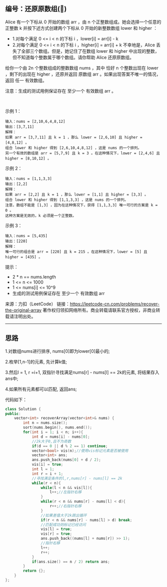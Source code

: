 ## 编号：还原原数组(🍵)

Alice 有一个下标从 0 开始的数组 arr ，由 n 个正整数组成。她会选择一个任意的 正整数 k 并按下述方式创建两个下标从 0 开始的新整数数组 lower 和 higher ：

* 1.对每个满足 0 <= i < n 的下标 i ，lower[i] = arr[i] - k
* 2.对每个满足 0 <= i < n 的下标 i ，higher[i] = arr[i] + k
不幸地是，Alice 丢失了全部三个数组。但是，她记住了在数组 lower 和 higher 中出现的整数，但不知道每个整数属于哪个数组。请你帮助 Alice 还原原数组。

给你一个由 2n 个整数组成的整数数组 nums ，其中 恰好 n 个整数出现在 lower ，剩下的出现在 higher ，还原并返回 原数组 arr 。如果出现答案不唯一的情况，返回 任一 有效数组。

注意：生成的测试用例保证存在 至少一个 有效数组 arr 。

 

示例 1：
```
输入：nums = [2,10,6,4,8,12]
输出：[3,7,11]
解释：
如果 arr = [3,7,11] 且 k = 1 ，那么 lower = [2,6,10] 且 higher = [4,8,12] 。
组合 lower 和 higher 得到 [2,6,10,4,8,12] ，这是 nums 的一个排列。
另一个有效的数组是 arr = [5,7,9] 且 k = 3 。在这种情况下，lower = [2,4,6] 且 higher = [8,10,12] 。
```
示例 2：
```
输入：nums = [1,1,3,3]
输出：[2,2]
解释：
如果 arr = [2,2] 且 k = 1 ，那么 lower = [1,1] 且 higher = [3,3] 。
组合 lower 和 higher 得到 [1,1,3,3] ，这是 nums 的一个排列。
注意，数组不能是 [1,3] ，因为在这种情况下，获得 [1,1,3,3] 唯一可行的方案是 k = 0 。
这种方案是无效的，k 必须是一个正整数。
```
示例 3：
```
输入：nums = [5,435]
输出：[220]
解释：
唯一可行的组合是 arr = [220] 且 k = 215 。在这种情况下，lower = [5] 且 higher = [435] 。
```
提示：

* 2 * n == nums.length
* 1 <= n <= 1000
* 1 <= nums[i] <= 10^9
* 生成的测试用例保证存在 至少一个 有效数组 arr

来源：力扣（LeetCode）
链接：https://leetcode-cn.com/problems/recover-the-original-array
著作权归领扣网络所有。商业转载请联系官方授权，非商业转载请注明出处。

---
## 思路

1.对数组nums进行排序, nums[0]即为lower[0]最小的;

2.枚举[1,n-1]的元素, 先计算k值;

3.然后l = 1, r =i+1, 双指针寻找满足nums[r] - nums[l] == 2k的元素, 将结果存入ans中;

4.如果所有元素都可以匹配, 返回ans;


代码如下：
```c++
class Solution {
public:
    vector<int> recoverArray(vector<int>& nums) {
        int n = nums.size();
        sort(nums.begin(), nums.end());
        for(int i = 1; i < n; i++){
            int d = nums[i] - nums[0];
            //2k大于0,且不为奇数
            if(d == 0 || d % 2 == 1) continue;
            vector<bool> vis(n);//使用vis标记元素是否被使用
            vector<int> ans;
            ans.push_back(nums[0] + d / 2);
            vis[i] = true;
            int l = 1;
            int r = i + 1;
            //寻找满足条件的l,r,nums[r] - nums[l] == 2k
            while(r < n){
                while(l < n && vis[l]){
                    l++;//左指针右移
                }
                while(r < n && nums[r] - nums[l] < d){
                    r++;//右指针右移
                }
                //如果差值大于2k跳出循环
                if(r < n && nums[r] - nums[l] > d) break;
                //匹配成功则标记已经访问
                vis[l] = true;
                vis[r] = true;
                ans.push_back((nums[l] + nums[r]) >> 1);
                //指针右移
                l++;
                r++;
            }
            if(ans.size() == n / 2) return ans;
        }
        return {};
    }
};
```